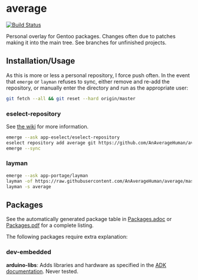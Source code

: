 # average
[![Build Status](https://travis-ci.org/AnAverageHuman/average.svg?branch=master)](https://travis-ci.org/AnAverageHuman/average)

Personal overlay for Gentoo packages. Changes often due to patches making it
into the main tree. See branches for unfinished projects.

## Installation/Usage

As this is more or less a personal repository, I force push often. In the event
that `emerge` or `layman` refuses to sync, either remove and re-add the
repository, or manually enter the directory and run as the appropriate user:

```sh
git fetch --all && git reset --hard origin/master
```

### eselect-repository

See [the wiki](https://wiki.gentoo.org/wiki/Eselect/Repository) for more information.

```sh
emerge --ask app-eselect/eselect-repository
eselect repository add average git https://github.com/AnAverageHuman/average.git
emerge --sync
```

### layman

```sh
emerge --ask app-portage/layman
layman -of https://raw.githubusercontent.com/AnAverageHuman/average/master/repositories.xml -a average
layman -s average
```

## Packages

See the automatically generated package table in
[Packages.adoc](../travis-artifacts/Packages.adoc) or
[Packages.pdf](../travis-artifacts/Packages.pdf)
for a complete listing.

The following packages require extra explanation:

### dev-embedded

**arduino-libs**: Adds libraries and hardware as specified in the
[ADK documentation](https://developer.android.com/adk/adk.html). Never tested.

